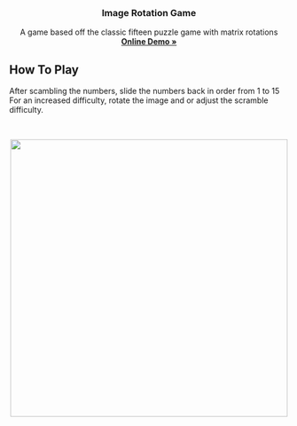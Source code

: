 <!-- PROJECT LOGO -->
<br />
<p align="center">
  <h3 align="center"> Image Rotation Game </h3>

  <p align="center">
    A game based off the classic fifteen puzzle game with matrix rotations
    <br />
    <a href="https://blakley.github.io/Image-Rotation/#loaded"><strong>Online Demo »</strong></a>
    <br />
  </p>
</p>


## How To Play
<p align="left">
  <p align="left">
    After scambling the numbers, slide the numbers back in order from 1 to 15 
    <br />
    For an increased difficulty, rotate the image and or adjust the scramble difficulty.
    <br />
  </p>
</p>
<br />

<p align="center">
  <img src="https://media.giphy.com/media/HzGbxkR1s5nHM0x5G0/giphy.gif" width=500>
</p>
